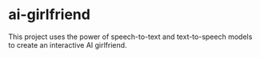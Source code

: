 # ai-girlfriend
This project uses the power of speech-to-text and text-to-speech models to create an interactive AI girlfriend.
